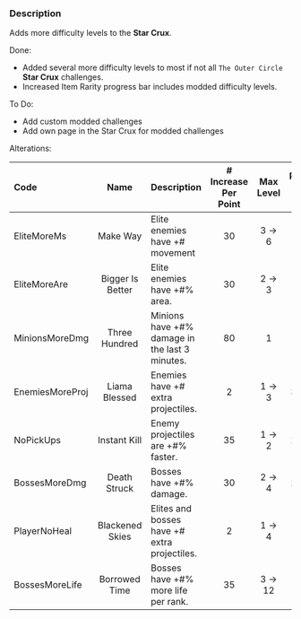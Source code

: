 ﻿### Description
Adds more difficulty levels to the **Star Crux**.

Done:
- Added several more difficulty levels to most if not all `The Outer Circle` **Star Crux** challenges.
- Increased Item Rarity progress bar includes modded difficulty levels.

To Do:
- Add custom modded challenges
- Add own page in the Star Crux for modded challenges


Alterations:

| Code            |       Name       | Description                                    | # Increase Per Point | Max Level | Points Per Level |
|:----------------|:----------------:|:-----------------------------------------------|:--------------------:|:---------:|:----------------:|
| EliteMoreMs     |     Make Way     | Elite enemies have +# movement                 |          30          |  3 -> 6   |        2         |
| EliteMoreAre    | Bigger Is Better | Elite enemies have +#% area.                   |          30          |  2 -> 3   |        1         |
| MinionsMoreDmg  |  Three Hundred   | Minions have +#% damage in the last 3 minutes. |          80          |     1     |        3         |
| EnemiesMoreProj |  Liama Blessed   | Enemies have +# extra projectiles.             |          2           |  1 -> 3   |      3 -> 5      |
| NoPickUps       |   Instant Kill   | Enemy projectiles are +#% faster.              |          35          |  1 -> 2   |      2 -> 3      |
| BossesMoreDmg   |   Death Struck   | Bosses have +#% damage.                        |          30          |  2 -> 4   |      2 -> 3      |
| PlayerNoHeal    | Blackened Skies  | Elites and bosses have +# extra projectiles.   |          2           |  1 -> 4   |        4         |
| BossesMoreLife  |  Borrowed Time   | Bosses have +#% more life per rank.            |          35          |  3 -> 12  |        2         |
